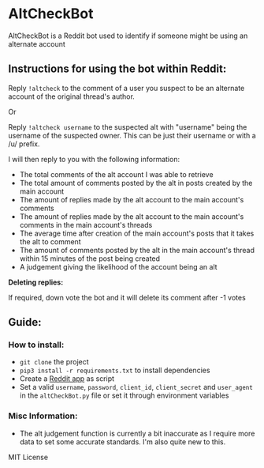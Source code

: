# AltCheckBot
AltCheckBot is a Reddit bot used to identify if someone might be using an alternate account

## Instructions for using the bot within Reddit:
Reply `!altcheck` to the comment of a user you suspect to be an alternate account of the original thread's author.

Or

Reply `!altcheck username` to the suspected alt with "username" being the username of the suspected owner. This can be just their username or with a /u/ prefix.

I will then reply to you with the following information:

- The total comments of the alt account I was able to retrieve
- The total amount of comments posted by the alt in posts created by the main account
- The amount of replies made by the alt account to the main account's comments
- The amount of replies made by the alt account to the main account's comments in the main account's threads
- The average time after creation of the main account's posts that it takes the alt to comment
- The amount of comments posted by the alt in the main account's thread within 15 minutes of the post being created
- A judgement giving the likelihood of the account being an alt

**Deleting replies:**

If required, down vote the bot and it will delete its comment after -1 votes

## Guide:

### How to install:

* `git clone` the project
* `pip3 install -r requirements.txt` to install dependencies
* Create a [Reddit app](http://reddit.com/prefs/apps) as script
* Set a valid `username`, `password`, `client_id`, `client_secret` and `user_agent` in the `altCheckBot.py` file or set it through environment variables

### Misc Information:
* The alt judgement function is currently a bit inaccurate as I require more data to set some accurate standards. I'm also quite new to this. 

MIT License


